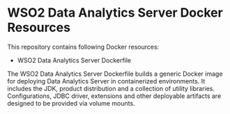 # WSO2 Data Analytics Server Docker Resources

This repository contains following Docker resources:

- WSO2 Data Analytics Server Dockerfile

The WSO2 Data Analytics Server Dockerfile builds a generic Docker image for deploying Data Analytics Server in containerized environments. It includes the JDK, product distribution and a collection of utility libraries. Configurations, JDBC driver, extensions and other deployable artifacts are designed to be provided via volume mounts.
